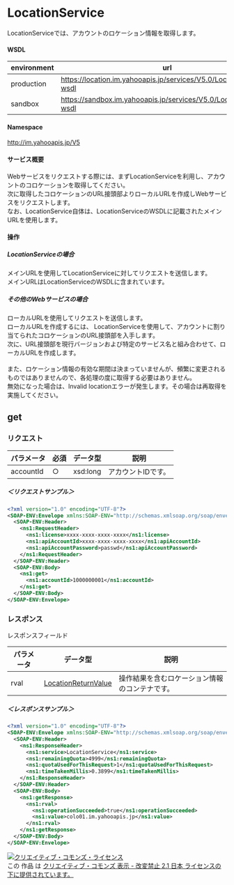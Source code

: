 # LocationService
LocationServiceでは、アカウントのロケーション情報を取得します。
#### WSDL
| environment | url |
|---|---|
| production  | https://location.im.yahooapis.jp/services/V5.0/LocationService?wsdl|
| sandbox  | https://sandbox.im.yahooapis.jp/services/V5.0/LocationService?wsdl|
#### Namespace
http://im.yahooapis.jp/V5
#### サービス概要
Webサービスをリクエストする際には、まずLocationServiceを利用し、アカウントのコロケーションを取得してください。<br>
次に取得したコロケーションのURL接頭部よりローカルURLを作成しWebサービスをリクエストします。<br>
なお、LocationService自体は、LocationServiceのWSDLに記載されたメインURLを使用します。

#### 操作

##### LocationServiceの場合
メインURLを使用してLocationServiceに対してリクエストを送信します。<br>
メインURLはLocationServiceのWSDLに含まれています。

##### その他のWebサービスの場合
ローカルURLを使用してリクエストを送信します。<br>
ローカルURLを作成するには、 LocationServiceを使用して、アカウントに割り当てられたコロケーションのURL接頭部を入手します。<br>
次に、URL接頭部を現行バージョンおよび特定のサービス名と組み合わせて、ローカルURLを作成します。<br>
<br>
また、ロケーション情報の有効な期間は決まっていませんが、頻繁に変更されるものではありませんので、各処理の度に取得する必要はありません。<br>
無効になった場合は、Invalid locationエラーが発生します。その場合は再取得を実施してください。

## get
### リクエスト

| パラメータ | 必須 | データ型 | 説明 | 
|---|---|---|---|
| accountId | ○ | xsd:long | アカウントIDです。 | 

##### ＜リクエストサンプル＞
```xml
<?xml version="1.0" encoding="UTF-8"?> 
<SOAP-ENV:Envelope xmlns:SOAP-ENV="http://schemas.xmlsoap.org/soap/envelope/" xmlns:ns1="http://im.yahooapis.jp/V4"> 
  <SOAP-ENV:Header> 
    <ns1:RequestHeader> 
      <ns1:license>xxxx-xxxx-xxxx-xxxx</ns1:license> 
      <ns1:apiAccountId>xxxx-xxxx-xxxx-xxxx</ns1:apiAccountId> 
      <ns1:apiAccountPassword>passwd</ns1:apiAccountPassword> 
    </ns1:RequestHeader> 
  </SOAP-ENV:Header> 
  <SOAP-ENV:Body> 
    <ns1:get> 
      <ns1:accountId>1000000001</ns1:accountId> 
    </ns1:get> 
  </SOAP-ENV:Body> 
</SOAP-ENV:Envelope>
```

### レスポンス
レスポンスフィールド

| パラメータ | データ型 | 説明 | 
|---|---|---|
| rval | [LocationReturnValue](../data/LocationReturnValue.md) | 操作結果を含むロケーション情報のコンテナです。 | error | [Error](../data/Error.md) | エラーです。 | 

##### ＜レスポンスサンプル＞
```xml
<?xml version="1.0" encoding="UTF-8"?>
<SOAP-ENV:Envelope xmlns:SOAP-ENV="http://schemas.xmlsoap.org/soap/envelope/" xmlns:ns1="http://im.yahooapis.jp/V4">
  <SOAP-ENV:Header>
    <ns1:ResponseHeader>
      <ns1:service>LocationService</ns1:service>
      <ns1:remainingQuota>4999</ns1:remainingQuota>
      <ns1:quotaUsedForThisRequest>1</ns1:quotaUsedForThisRequest>
      <ns1:timeTakenMillis>0.3899</ns1:timeTakenMillis>
    </ns1:ResponseHeader>
  </SOAP-ENV:Header>
  <SOAP-ENV:Body>
    <ns1:getResponse>
      <ns1:rval>
        <ns1:operationSucceeded>true</ns1:operationSucceeded>
        <ns1:value>colo01.im.yahooapis.jp</ns1:value>
      </ns1:rval>
    </ns1:getResponse>
  </SOAP-ENV:Body>
</SOAP-ENV:Envelope>
```
<a rel="license" href="http://creativecommons.org/licenses/by-nd/2.1/jp/"><img alt="クリエイティブ・コモンズ・ライセンス" style="border-width:0" src="https://i.creativecommons.org/l/by-nd/2.1/jp/88x31.png" /></a><br />この 作品 は <a rel="license" href="http://creativecommons.org/licenses/by-nd/2.1/jp/">クリエイティブ・コモンズ 表示 - 改変禁止 2.1 日本 ライセンスの下に提供されています。</a>
